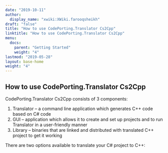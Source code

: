 ```yaml
---
date: "2019-10-11"
author:
  display_name: "xwiki:XWiki.farooqsheikh"
draft: "false"
title: "How to use CodePorting.Translator Cs2Cpp"
linktitle: "How to use CodePorting.Translator Cs2Cpp"
menu:
  docs:
    parent: "Getting Started"
    weight: "4"
lastmod: "2019-05-28"
layout: base-home
weight: "4"
---
```


## How to use CodePorting.Translator Cs2Cpp ##

CodePorting.Translator Cs2Cpp consists of 3 components:


1. Translator – a command line application which generates C++ code based on C# code
2. GUI – application which allows it to create and set up projects and to run Translator in a user-friendly
manner
3. Library – binaries that are linked and distributed with translated C++ project to get it working


There are two options available to translate your C# project to C++:
